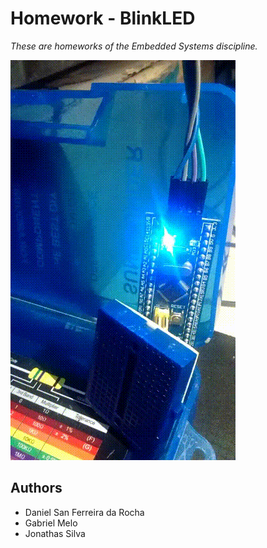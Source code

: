 # Homework - BlinkLED

_These are homeworks of the Embedded Systems discipline._

![BlinkLED in action!](2017-04-14_00-17-19.gif)

## Authors

* Daniel San Ferreira da Rocha
* Gabriel Melo
* Jonathas Silva


